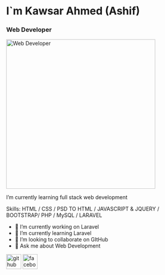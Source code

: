 # I`m Kawsar Ahmed (Ashif)
### Web Developer
<img src='https://scontent.fdac149-1.fna.fbcdn.net/v/t39.30808-6/307014423_785394502579740_3555197586100848261_n.jpg?_nc_cat=102&ccb=1-7&_nc_sid=09cbfe&_nc_ohc=SITkK_R0FsoAX-Redmv&_nc_ht=scontent.fdac149-1.fna&oh=00_AfBZ-5QhBPgj8x6Vpc460Sj1C7_tCrjKYzolmHcQ2A6ZVQ&oe=63944CEE' alt='Web Developer' width='400'>


I’m currently learning full stack web development

Skills:  HTML / CSS / PSD TO HTML / JAVASCRIPT & JQUERY / BOOTSTRAP/ PHP / MySQL / LARAVEL

- 🔭 I’m currently working on Laravel 
- 🌱 I’m currently learning Laravel 
- 👯 I’m looking to collaborate on GItHub 
- 💬 Ask me about Web Development 

[<img src='https://cdn.jsdelivr.net/npm/simple-icons@3.0.1/icons/github.svg' alt='github' height='40' >](https://github.com/kawsarbp)  [<img src='https://cdn.jsdelivr.net/npm/simple-icons@3.0.1/icons/facebook.svg' alt='facebook' height='40' >](https://www.facebook.com/ashifbp)  





